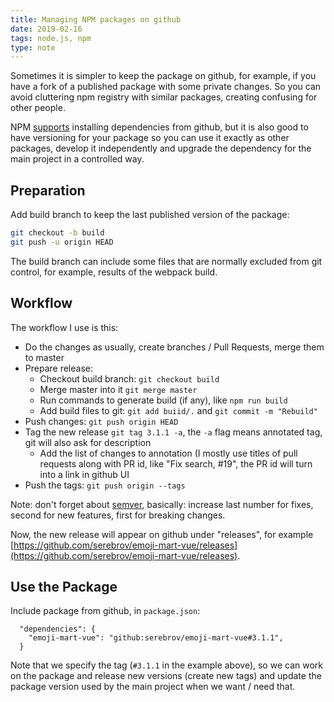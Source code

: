 ```yaml
---
title: Managing NPM packages on github
date: 2019-02-16
tags: node.js, npm
type: note
---
```


Sometimes it is simpler to keep the package on github, for example, if you have a fork of a published package with some private changes.
So you can avoid cluttering npm registry with similar packages, creating confusing for other people.

NPM [supports](https://docs.npmjs.com/cli/install) installing dependencies from github, but it is also good to have versioning for your package so you can use it exactly as other packages, develop it independently and upgrade the dependency for the main project in a controlled way.

<!-- more -->

## Preparation

Add build branch to keep the last published version of the package:

```bash
git checkout -b build
git push -u origin HEAD
```

The build branch can include some files that are normally excluded from git control, for example, results of the webpack build.

## Workflow

The workflow I use is this:

- Do the changes as usually, create branches / Pull Requests, merge them to master
- Prepare release:
  - Checkout build branch: `git checkout build`
  - Merge master into it `git merge master`
  - Run commands to generate build (if any), like `npm run build`
  - Add build files to git: `git add buiid/.` and `git commit -m "Rebuild"`
- Push changes: `git push origin HEAD`
- Tag the new release `git tag 3.1.1 -a`, the `-a` flag means annotated tag, git will also ask for description
  - Add the list of changes to annotation (I mostly use titles of pull requests along with PR id, like "Fix search, #19", the PR id will turn into a link in github UI
- Push the tags: `git push origin --tags`

Note: don't forget about [semver](https://docs.npmjs.com/about-semantic-versioning), basically: increase last number for fixes, second for new features, first for breaking changes.

Now, the new release will appear on github under "releases", for example [https://github.com/serebrov/emoji-mart-vue/releases](https://github.com/serebrov/emoji-mart-vue/releases).

## Use the Package

Include package from github, in `package.json`:

```
  "dependencies": {
    "emoji-mart-vue": "github:serebrov/emoji-mart-vue#3.1.1",
  }
```

Note that we specify the tag (`#3.1.1` in the example above), so we can work on the package and release new versions (create new tags) and update the package version used by the main project when we want / need that.
